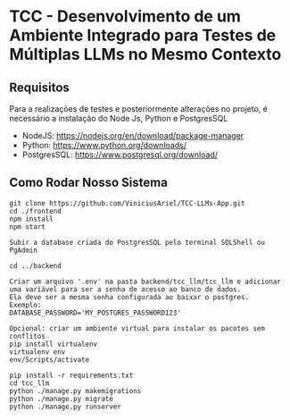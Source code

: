 # TCC - Desenvolvimento de um Ambiente Integrado para Testes de Múltiplas LLMs no Mesmo Contexto

## Requisitos
Para a realizações de testes e posteriormente alterações no projeto, é necessário a instalação do Node Js, Python e PostgresSQL
- NodeJS: https://nodejs.org/en/download/package-manager
- Python: https://www.python.org/downloads/
- PostgresSQL: https://www.postgresql.org/download/

## Como Rodar Nosso Sistema
```
git clone https://github.com/ViniciusAriel/TCC-LLMs-App.git
cd ./frontend
npm install
npm start

Subir a database criada do PostgresSQL pelo terminal SQLShell ou PgAdmin

cd ../backend

Criar um arquivo '.env' na pasta backend/tcc_llm/tcc_llm e adicionar uma variável para ser a senha de acesso ao banco de dados.
Ela deve ser a mesma senha configurada ao baixar o postgres.
Exemplo:
DATABASE_PASSWORD='MY_POSTGRES_PASSWORD123'

Opcional: criar um ambiente virtual para instalar os pacotes sem conflitos
pip install virtualenv
virtualenv env
env/Scripts/activate

pip install -r requirements.txt
cd tcc_llm
python ./manage.py makemigrations
python ./manage.py migrate
python ./manage.py runserver
```
